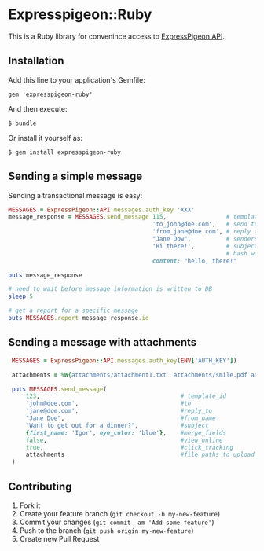 # Expresspigeon::Ruby

This is a Ruby library for convenince access to [ExpressPigeon API](https://expresspigeon.com/api).

## Installation

Add this line to your application's Gemfile:

    gem 'expresspigeon-ruby'

And then execute:

    $ bundle

Or install it yourself as:

    $ gem install expresspigeon-ruby

## Sending a simple message

Sending a transactional message is easy: 


```ruby
MESSAGES = ExpressPigeon::API.messages.auth_key 'XXX'
message_response = MESSAGES.send_message 115,                 # template ID
                                         'to_john@doe.com',   # send to
                                         'from_jane@doe.com', # reply to
                                         "Jane Dow",          # senders name
                                         'Hi there!',         # subject
                                                              # hash with custom content to merge
                                         content: "hello, there!"

puts message_response

# need to wait before message information is written to DB
sleep 5  

# get a report for a specific message
puts MESSAGES.report message_response.id
```

## Sending a message with attachments

```ruby
 MESSAGES = ExpressPigeon::API.messages.auth_key(ENV['AUTH_KEY'])

 attachments = %W{attachments/attachment1.txt  attachments/smile.pdf attachments/example.ics}

 puts MESSAGES.send_message(
     123,                                        # template_id
     'john@doe.com',                             #to
     'jane@doe.com',                             #reply_to
     "Jane Doe",                                 #from_name
     "Want to get out for a dinner?",            #subject
     {first_name: 'Igor', eye_color: 'blue'},    #merge_fields
     false,                                      #view_online
     true,                                       #click_tracking
     attachments                                 #file paths to upload as attachments
 )

```

## Contributing

1. Fork it
2. Create your feature branch (`git checkout -b my-new-feature`)
3. Commit your changes (`git commit -am 'Add some feature'`)
4. Push to the branch (`git push origin my-new-feature`)
5. Create new Pull Request
